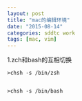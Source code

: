 ```yaml
---
layout: post
title: "mac的编辑环境"
date: "2015-08-14"
categories: sddtc work
tags: [mac, vim]
---
```


1.zch和bash的互相切换  

```vim
>chsh -s /bin/zsh


>chsh -s /bin/bash
```